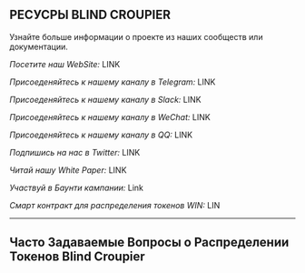 ## РЕСУСРЫ BLIND CROUPIER
Узнайте больше информации о проекте из наших сообществ или документации.

*Посетите наш WebSite:* LINK

*Присоеденяйтесь к нашему каналу в Telegram:* LINK

*Присоеденяйтесь к нашему каналу в Slack:* LINK 

*Присоеденяйтесь к нашему каналу в WeChat:* LINK 

*Присоеденяйтесь к нашему каналу в QQ:* LINK 

*Подпишись на нас в Twitter:* LINK

*Читай нашу White Paper:* LINK

*Участвуй в Баунти кампании:* Link

*Смарт контракт для распределения токенов WIN:* LIN

---

## Часто Задаваемые Вопросы о Распределении Токенов Blind Croupier
